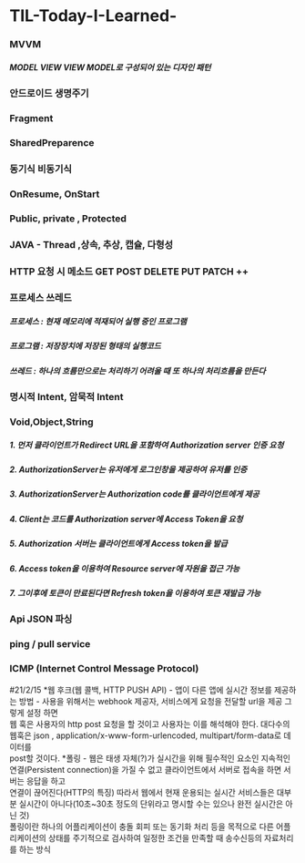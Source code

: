 # TIL-Today-I-Learned-

###  __MVVM__ 
#####  MODEL VIEW VIEW MODEL로 구성되어 있는 디자인 패턴  
###  안드로이드 생명주기
###  Fragment
###  SharedPreparence
###  동기식 비동기식
###  OnResume, OnStart
###  Public, private , Protected
###  JAVA - Thread ,상속, 추상, 캡슐, 다형성
###  HTTP 요청 시 메소드 GET POST DELETE PUT PATCH ++
###  프로세스 쓰레드 
##### 프로세스 : 현재 메모리에 적재되어 실행 중인 프로그램
##### 프로그램 : 저장장치에 저장된 형태의 실행코드
##### 쓰레드 : 하나의 흐름만으로는 처리하기 어려울 때 또 하나의 처리흐름을 만든다
### 명시적 Intent, 암묵적 Intent
### Void,Object,String
##### 1. 먼저 클라이언트가 Redirect URL을 포함하여 Authorization server 인증 요청
##### 2. AuthorizationServer는 유저에게 로그인창을 제공하여 유저를 인증
##### 3. AuthorizationServer는 Authorization code를 클라이언트에게 제공
##### 4. Client는 코드를 Authorization server에 Access Token을 요청
##### 5. Authorization 서버는 클라이언트에게 Access token을 발급
##### 6. Access token을 이용하여 Resource server에 자원을 접근 가능
##### 7. 그이후에 토큰이 만료된다면 Refresh token을 이용하여 토큰 재발급 가능
### Api JSON 파싱 
###  ping / pull service
###  ICMP (Internet Control Message Protocol)  
#21/2/15
*웹 후크(웹 콜백, HTTP PUSH API) - 앱이 다른 앱에 실시간 정보를 제공하는 방법 - 사용을 위해서는 webhook 제공자, 서비스에게 요청을 전달할 url을 제공 그렇게 설정 하면  
웹 훅은 사용자의 http post 요청을 할 것이고 사용자는 이를 해석해야 한다. 대다수의 웹훅은 json , application/x-www-form-urlencoded, multipart/form-data로 데이터를  
post할 것이다.
*폴링 - 웹은 태생 자체(?)가 실시간을 위해 필수적인 요소인 지속적인 연결(Persistent connection)을 가질 수 없고 클라이언트에서 서버로 접속을 하면 서버는 응답을 하고  
연결이 끊어진다(HTTP의 특징)  따라서 웹에서 현재 운용되는 실시간 서비스들은 대부분 실시간이 아니다(10초~30초 정도의 단위라고 명시할 수는 있으나 완전 실시간은 아닌 것)  
폴링이란 하나의 어플리케이션이 충돌 회피 또는 동기화 처리 등을 목적으로 다른 어플리케이션의 상태를 주기적으로 검사하여 일정한 조건을 만족할 때 송수신등의 자료처리를 하는 방식 


